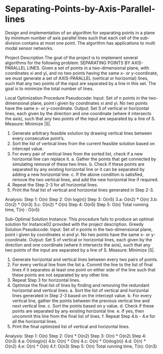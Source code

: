 # Separating-Points-by-Axis-Parallel-lines
Design and implementation of an algorithm for separating points in a plane by minimum number of axis parallel lines such that each cell of the sub-division contains at most one point. The algorithm has applications to multi modal sensor networks.

Project Description
The goal of the project is to implement several algorithms for the following problem: SEPARATING POINTS BY AXIS-PARALLEL LINES. Given a set of points in a two-dimensional plane, with coordinates xi and yi, and no two points having the same x- or y-coordinate, we must generate a set of AXIS-PARALLEL (vertical or horizontal) lines, such that any two points of the input are separated by a line in this set. The goal is to minimize the total number of lines.

Local Optimization Procedure
Pseudocode:
Input: Set of n points in the two-dimensional plane, point i given by coordinates xi and yi. No two points have the same x- or y-coordinate.
Output: Set S of vertical or horizontal lines, each given by the direction and one coordinate (where it intersects the axis), such that any two points of the input are separated by a line of S.
Measure: Minimize |S|.
1. Generate arbitrary feasible solution by drawing vertical lines between every consecutive point’s.
2. Sort the list of vertical lines from the current feasible solution based on intercept value.
3. For every pair of vertical lines from the sorted list, check if a new horizontal line can replace it.
a. Gather the points that get connected by simulating removal of these two lines.
b. Check if these points are separated by any existing horizontal line or it can be separated by adding a new horizontal line.
c. If the above condition is satisfied, remove the two vertical lines, and add the new horizontal line if required.
4. Repeat the Step 2-3 for all horizontal lines.
5. Print the final list of vertical and horizontal lines generated in Step 2-3.

Analysis:
Step 1: O(n)
Step 2: O(n log(n))
Step 3: O(n5)
3.a: O(n2) * O(n)
3.b: O(n2) * O(n3)
3.c: O(n2) * O(n)
Step 4: O(n5)
Step 5: O(n)
Total running time, T(n) : O(n5)

Sub-Optimal Solution Instance:
This procedure fails to produce an optimal solution for Instance02 provided with the project description.
Greedy Solution
Pseudocode:
Input: Set of n points in the two-dimensional plane, point i given by coordinates xi and yi. No two points have the same x- or y-coordinate.
Output: Set S of vertical or horizontal lines, each given by the direction and one coordinate (where it intersects the axis), such that any two points of the input are separated by a line of S.
Measure: Minimize |S|.
1. Generate horizontal and vertical lines between every two pairs of points.
2. For every vertical line from the list
a. Commit the line to the list of final lines if it separates at least one point on either side of the line such that these points are not separated by any other line.
3. Repeat Step 3 for horizontal lines.
4. Optimize the final list of lines by finding and removing the redundant horizontal and vertical lines.
a. Sort the list of vertical and horizontal lines generated in Step 2-3 based on the intercept value.
b. For every vertical line, gather the points between the previous vertical line and next vertical line.
c. Sort the points based on y value.
d. Check if these points are separated by any existing horizontal line.
e. If yes, then uncommit this line from the final list of lines.
f. Repeat Step 4.b - 4.e for all the horizontal lines.
5. Print the final optimized list of vertical and horizontal lines.

Analysis:
Step 1: O(n)
Step 2: O(n) * O(n2)
Step 3: O(n) * O(n2)
Step 4: O(n3)
4.a: O(nlog(n))
4.b: O(n) * O(n)
4.c: O(n) * O(nlog(n))
4.d: O(n) * O(n2)
4.e: O(n) * O(n)
4.f: O(n3)
Step 5: O(n)
Total running time, T(n): O(n3)

